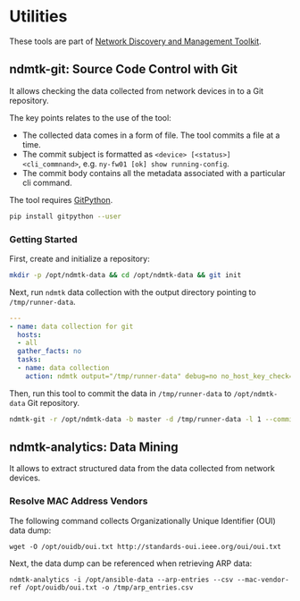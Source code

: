 # Utilities

These tools are part of [Network Discovery and Management Toolkit](https://github.com/greenpau/ndmtk).

## ndmtk-git: Source Code Control with Git

It allows checking the data collected from network devices in to a Git repository.

The key points relates to the use of the tool:
- The collected data comes in a form of file. The tool commits a file at a time.
- The commit subject is formatted as `<device> [<status>] <cli_commnand>`, e.g.
  `ny-fw01 [ok] show running-config`.
- The commit body contains all the metadata associated with a particular
  cli command.

The tool requires [GitPython](http://gitpython.readthedocs.io).

```bash
pip install gitpython --user
```

### Getting Started

First, create and initialize a repository:

```bash
mkdir -p /opt/ndmtk-data && cd /opt/ndmtk-data && git init
```

Next, run `ndmtk` data collection with the output directory pointing
to `/tmp/runner-data`.

```yaml
---
- name: data collection for git
  hosts:
  - all
  gather_facts: no
  tasks:
  - name: data collection
    action: ndmtk output="/tmp/runner-data" debug=no no_host_key_check=yes on_error=continue
```

Then, run this tool to commit the data in `/tmp/runner-data` to `/opt/ndmtk-data`
Git repository.

```bash
ndmtk-git -r /opt/ndmtk-data -b master -d /tmp/runner-data -l 1 --commit
```

## ndmtk-analytics: Data Mining

It allows to extract structured data from the data collected from network devices.


### Resolve MAC Address Vendors

The following command collects Organizationally Unique Identifier (OUI) data dump:

```
wget -O /opt/ouidb/oui.txt http://standards-oui.ieee.org/oui/oui.txt
```

Next, the data dump can be referenced when retrieving ARP data:

```
ndmtk-analytics -i /opt/ansible-data --arp-entries --csv --mac-vendor-ref /opt/ouidb/oui.txt -o /tmp/arp_entries.csv
```
